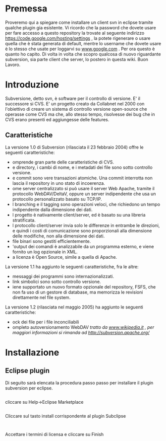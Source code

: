 # Premessa #
Proveremo qui a spiegare come installare un client svn in eclipse tramite qualche plugin gia esistente.
Vi ricordo che la password che dovete usare per fare accesso a questo repository la trovate al seguente indirizzo https://code.google.com/hosting/settings , la potete rigenerare o usare quella che è stata generata di default, mentre lo username che dovete usare è lo stesso che usate per loggarvi su www.google.com .
Per ora questo è quanto ho capito. Di volta in volta che scopro qualcosa di nuovo riguardante subversion, sia parte client che server, lo postero in questa wiki. Buon Lavoro.

# Introduzione #
Subversione, detto svn, è software per il controllo di versione. E' il successore si CVS. E' un progetto creato da Collabnet nel 2000 con l'obiettivo di creare un sistema di controllo versione open-source che operasse come CVS ma che, allo stesso tempo, risolvesse dei bug che in CVS erano presenti ed aggiungesse delle features.

## Caratteristiche ##
La versione 1.0 di Subversion (rilasciata il 23 febbraio 2004) offre le seguenti caratteristiche:

  * omprende gran parte delle caratteristiche di CVS.
  * e directory, i cambi di nome, e i metadati dei file sono sotto controllo versione.
  * e commit sono vere transazioni atomiche. Una commit interrotta non lascia il repository in uno stato di incoerenza.
  * ome server centralizzato si può usare il server Web Apache, tramite il protocollo WebDAV/DeltaV, oppure un server indipendente che usa un protocollo personalizzato basato su TCP/IP.
  * l branching e il tagging sono operazioni veloci, che richiedono un tempo indipendente dalla dimensione dei dati.
  * l progetto è nativamente client/server, ed è basato su una libreria stratificata.
  * l protocollo client/server invia solo le differenze in entrambe le direzioni, e quindi i costi di comunicazione sono proporzionali alla dimensione delle modifiche, non alla dimensione dei dati.
  * file binari sono gestiti efficientemente.
  * 'output dei comandi è analizzabile da un programma esterno, e viene fornito un log opzionale in XML.
  * a licenza è Open Source, simile a quella di Apache.

La versione 1.1 ha aggiunto le seguenti caratteristiche, fra le altre:

  * messaggi dei programmi sono internazionalizzati.
  * link simbolici sono sotto controllo versione.
  * iene supportato un nuovo formato opzionale del repository, FSFS, che non fa uso di un gestore di database, ma memorizza le revisioni direttamente nel file system.

La versione 1.2 (rilasciata nel maggio 2005) ha aggiunto le seguenti caratteristiche:

  * ock dei file per i file inconciliabili
  * ompleto autoversionamento WebDAV
_tratto da www.wikipedia.it , per maggiori informazioni si rimanda ad http://subversion.apache.org/_


# Installazione #
## Eclipse plugin ##
Di seguito sarà elencata la procedura passo passo per installare il plugin subversion per eclipse.

![![](http://it-unisannio-ing-kid-controller.googlecode.com/svn/images/installation01.png)](http://it-unisannio-ing-kid-controller.googlecode.com/svn/images/installation01.png)

cliccare su Help->Eclipse Marketplace

![![](http://it-unisannio-ing-kid-controller.googlecode.com/svn/images/installation02.png)](http://it-unisannio-ing-kid-controller.googlecode.com/svn/images/installation02.png)

Cliccare sul tasto install corrispondente al plugin Subclipse

![![](http://it-unisannio-ing-kid-controller.googlecode.com/svn/images/installation03.png)](http://it-unisannio-ing-kid-controller.googlecode.com/svn/images/installation03.png)

![![](http://it-unisannio-ing-kid-controller.googlecode.com/svn/images/installation04.png)](http://it-unisannio-ing-kid-controller.googlecode.com/svn/images/installation04.png)

Accettare i termini di licensa e cliccare su Finish

